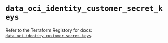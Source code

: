 # `data_oci_identity_customer_secret_keys`

Refer to the Terraform Registory for docs: [`data_oci_identity_customer_secret_keys`](https://registry.terraform.io/providers/oracle/oci/6.18.0/docs/data-sources/identity_customer_secret_keys).
